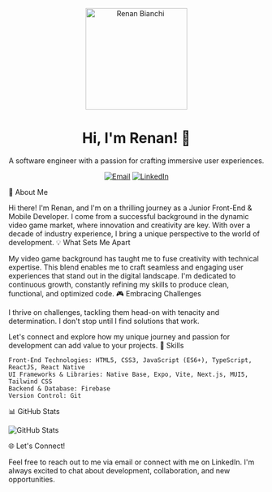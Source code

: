 <p align="center">
  <img src="https://github.com/renanbianchi/renanbianchi/assets/57647129/271497bf-281e-423a-913e-2c56d0eebae7" alt="Renan Bianchi" width="200" height="200">
</p>
<h1 align="center">Hi, I'm Renan! 👋</h1>
<p align="center">
  A software engineer with a passion for crafting immersive user experiences.
</p>
<p align="center">
  <a href="mailto:renanbianchi@gmail.com"><img src="https://img.shields.io/badge/Email-Me-%23D14836.svg?&style=for-the-badge&logo=gmail&logoColor=white" alt="Email"></a>
  <a href="[https://www.linkedin.com/in/your-linkedin-profile/](https://www.linkedin.com/in/bianchirenan/)"><img src="https://img.shields.io/badge/LinkedIn-Connect-%230A66C2.svg?&style=for-the-badge&logo=linkedin&logoColor=white" alt="LinkedIn"></a>
</p>
🚀 About Me

Hi there! I'm Renan, and I'm on a thrilling journey as a Junior Front-End & Mobile Developer. I come from a successful background in the dynamic video game market, where innovation and creativity are key. With over a decade of industry experience, I bring a unique perspective to the world of development.
💡 What Sets Me Apart

My video game background has taught me to fuse creativity with technical expertise. This blend enables me to craft seamless and engaging user experiences that stand out in the digital landscape. I'm dedicated to continuous growth, constantly refining my skills to produce clean, functional, and optimized code.
🎮 Embracing Challenges

I thrive on challenges, tackling them head-on with tenacity and determination. I don't stop until I find solutions that work.

Let's connect and explore how my unique journey and passion for development can add value to your projects.
🔧 Skills

    Front-End Technologies: HTML5, CSS3, JavaScript (ES6+), TypeScript, ReactJS, React Native
    UI Frameworks & Libraries: Native Base, Expo, Vite, Next.js, MUI5, Tailwind CSS
    Backend & Database: Firebase
    Version Control: Git

📊 GitHub Stats

![GitHub Stats](https://github-readme-stats.vercel.app/api?username=renanbianchi&show_icons=true&theme=dark)

🌐 Let's Connect!

Feel free to reach out to me via email or connect with me on LinkedIn. I'm always excited to chat about development, collaboration, and new opportunities.
